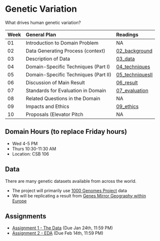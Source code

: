 # Genetic Variation

What drives human genetic variation?

|Week  | General Plan  | Readings   | 
|---|:---|:---|
| 01 | Introduction to Domain Problem   | NA   | 
| 02 | Data Generating Process (context)  | [02_background](https://github.com/ShanEllis/Genetic-Variation/tree/master/02_background)  |
| 03 | Description of Data   | [03_data](https://github.com/ShanEllis/Genetic-Variation/tree/master/03_data) |
| 04 | Domain-Specific Techniques (Part I)  | [04_techniques](https://github.com/ShanEllis/Genetic-Variation/tree/master/04_techniques)   | 
| 05 | Domain-Specific Techniques (Part II)  | [05_techniquesII](https://github.com/ShanEllis/Genetic-Variation/tree/master/05_techniquesII)   |
| 06 | Discussion of Main Result  | [06_result](https://github.com/ShanEllis/Genetic-Variation/tree/master/06_result)   | 
| 07 | Standards for Evaluation in Domain  |  [07_evaluation](https://github.com/ShanEllis/Genetic-Variation/tree/master/07_evaluation)  | 
| 08 | Related Questions in the Domain | NA  | 
| 09 | Impacts and Ethics  | [09_ethics](https://github.com/ShanEllis/Genetic-Variation/tree/master/09_ethics)    |
| 10 | Proposals (Elevator Pitch  | NA   | 

## Domain Hours (to replace Friday hours)
* Wed 4-5 PM
* Thurs 10:30-11:30 AM
* Location: CSB 106

## Data

There are many genetic datasets available from across the world. 

- The project will primarily use [1000 Genomes Project](https://www.internationalgenome.org/) data
- We will be replicating a result from [Genes Mirror Geography within Europe](https://www.ncbi.nlm.nih.gov/pmc/articles/PMC2735096/)

## Assignments

- [Assignment 1 - The Data](https://github.com/ShanEllis/Genetic-Variation/blob/master/assignments/assignment-1.md) (Due Jan 24th, 11:59 PM)
- [Assignment 2 - EDA](https://github.com/ShanEllis/Genetic-Variation/blob/master/assignments/assignment-2.md) (Due Feb 14th, 11:59 PM)
